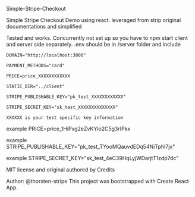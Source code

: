 Simple-Stripe-Checkout

Simple Stripe Checkout Demo using react. leveraged from strip original documentations and simplified

Tested and works. Concurrently not set up so you have to npm start client and server side separately. .env should be in /server folder and include

``` text 
DOMAIN="http://localhost:3000"

PAYMENT_METHODS="card"

PRICE=price_XXXXXXXXXXXX

STATIC_DIR="../client"

STRIPE_PUBLISHABLE_KEY="pk_test_XXXXXXXXXXXX"

STRIPE_SECRET_KEY="sk_test_XXXXXXXXXXXXXX"

XXXXXX is your test specific key information
```
example PRICE=price_1HiPxg2eZvKYlo2C5g3rIPkx

example STRIPE_PUBLISHABLE_KEY="pk_test_TYooMQauvdEDq54NiTphI7jx"

example STRIPE_SECRET_KEY="sk_test_4eC39HqLyjWDarjtT1zdp7dc"


MIT license and original authored by Credits

Author: @thorsten-stripe
This project was bootstrapped with Create React App.
